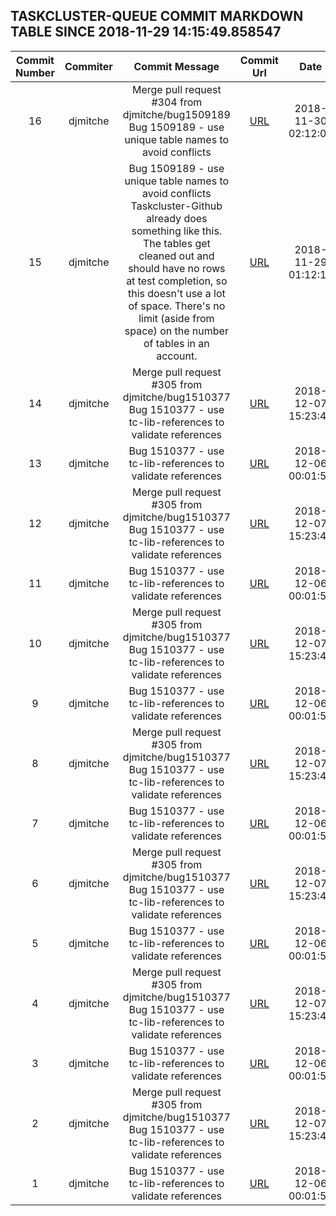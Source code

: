 ## TASKCLUSTER-QUEUE COMMIT MARKDOWN TABLE SINCE 2018-11-29 14:15:49.858547

| Commit Number | Commiter | Commit Message | Commit Url | Date | 
|:---:|:----:|:----------------------------------:|:------:|:----:| 
|16|djmitche|Merge pull request #304 from djmitche/bug1509189  Bug 1509189 - use unique table names to avoid conflicts|[URL](https://github.com/taskcluster/taskcluster-queue/commit/c3a424aa0811c0b8bef42219a485d5a179a14ba2)|2018-11-30 02:12:03
|15|djmitche|Bug 1509189 - use unique table names to avoid conflicts  Taskcluster-Github already does something like this.  The tables get cleaned out and should have no rows at test completion, so this doesn't use a lot of space.  There's no limit (aside from space) on the number of tables in an account.|[URL](https://github.com/taskcluster/taskcluster-queue/commit/cb8f3946830b982b58d2f93b99202cab15f40719)|2018-11-29 01:12:10
|14|djmitche|Merge pull request #305 from djmitche/bug1510377  Bug 1510377 - use tc-lib-references to validate references|[URL](https://github.com/taskcluster/taskcluster-queue/commit/f16ab6658148efcac18434802525091f66359f42)|2018-12-07 15:23:43
|13|djmitche|Bug 1510377 - use tc-lib-references to validate references|[URL](https://github.com/taskcluster/taskcluster-queue/commit/904a244e39a0d96488f7fe41f031355b0e01f018)|2018-12-06 00:01:53
|12|djmitche|Merge pull request #305 from djmitche/bug1510377  Bug 1510377 - use tc-lib-references to validate references|[URL](https://github.com/taskcluster/taskcluster-queue/commit/f16ab6658148efcac18434802525091f66359f42)|2018-12-07 15:23:43
|11|djmitche|Bug 1510377 - use tc-lib-references to validate references|[URL](https://github.com/taskcluster/taskcluster-queue/commit/904a244e39a0d96488f7fe41f031355b0e01f018)|2018-12-06 00:01:53
|10|djmitche|Merge pull request #305 from djmitche/bug1510377  Bug 1510377 - use tc-lib-references to validate references|[URL](https://github.com/taskcluster/taskcluster-queue/commit/f16ab6658148efcac18434802525091f66359f42)|2018-12-07 15:23:43
|9|djmitche|Bug 1510377 - use tc-lib-references to validate references|[URL](https://github.com/taskcluster/taskcluster-queue/commit/904a244e39a0d96488f7fe41f031355b0e01f018)|2018-12-06 00:01:53
|8|djmitche|Merge pull request #305 from djmitche/bug1510377  Bug 1510377 - use tc-lib-references to validate references|[URL](https://github.com/taskcluster/taskcluster-queue/commit/f16ab6658148efcac18434802525091f66359f42)|2018-12-07 15:23:43
|7|djmitche|Bug 1510377 - use tc-lib-references to validate references|[URL](https://github.com/taskcluster/taskcluster-queue/commit/904a244e39a0d96488f7fe41f031355b0e01f018)|2018-12-06 00:01:53
|6|djmitche|Merge pull request #305 from djmitche/bug1510377  Bug 1510377 - use tc-lib-references to validate references|[URL](https://github.com/taskcluster/taskcluster-queue/commit/f16ab6658148efcac18434802525091f66359f42)|2018-12-07 15:23:43
|5|djmitche|Bug 1510377 - use tc-lib-references to validate references|[URL](https://github.com/taskcluster/taskcluster-queue/commit/904a244e39a0d96488f7fe41f031355b0e01f018)|2018-12-06 00:01:53
|4|djmitche|Merge pull request #305 from djmitche/bug1510377  Bug 1510377 - use tc-lib-references to validate references|[URL](https://github.com/taskcluster/taskcluster-queue/commit/f16ab6658148efcac18434802525091f66359f42)|2018-12-07 15:23:43
|3|djmitche|Bug 1510377 - use tc-lib-references to validate references|[URL](https://github.com/taskcluster/taskcluster-queue/commit/904a244e39a0d96488f7fe41f031355b0e01f018)|2018-12-06 00:01:53
|2|djmitche|Merge pull request #305 from djmitche/bug1510377  Bug 1510377 - use tc-lib-references to validate references|[URL](https://github.com/taskcluster/taskcluster-queue/commit/f16ab6658148efcac18434802525091f66359f42)|2018-12-07 15:23:43
|1|djmitche|Bug 1510377 - use tc-lib-references to validate references|[URL](https://github.com/taskcluster/taskcluster-queue/commit/904a244e39a0d96488f7fe41f031355b0e01f018)|2018-12-06 00:01:53


